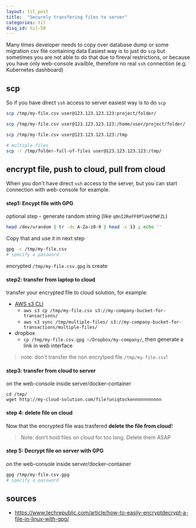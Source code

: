 ```yaml
---
layout: til_post
title:  "Securely transfering files to server"
categories: til
disq_id: til-58
---
```



Many times developer needs to copy over database dump or some migration
csv file containing data Easiest way is to just do `scp` but sometimes
you are not able to do that due to fireval restrictions, or because you
have only web-console availble, therefore  no real `ssh` connection
(e.g. Kubernetes dashboard)

## scp

So if you have direct `ssh` access to server easiest way is to do `scp`

```bash
scp /tmp/my-file.csv user@123.123.123.123:project/folder/

scp /tmp/my-file.csv user@123.123.123.123:/home/user/project/folder/

scp /tmp/my-file.csv user@123.123.123.123:/tmp

# multiple files
scp -r /tmp/folder-full-of-files user@123.123.123.123:/tmp/
```


## encrypt file, push to cloud, pull from cloud

When you don't have direct `ssh` access to the server, but you can start
connection with web-console for example.

#### step1: Encypt file with GPG


optional step - generate random string (like `q0nI2ReFF8PlUeQfWFZL`)

```bash
head /dev/urandom | tr -dc A-Za-z0-9 | head -c 13 ; echo ''
```

Copy that and use it in next step

```bash
gpg -c /tmp/my-file.csv
# specify a password
```

encrypted `/tmp/my-file.csv.gpg` is create

#### step2: transfer from laptop to cloud

transfer your encrypted file to cloud solution, for example:

* [AWS s3 CLI](https://docs.aws.amazon.com/cli/latest/userguide/cli-services-s3-commands.html)
  * `aws s3 cp /tmp/my-file.csv s3://my-company-bucket-for-transactions/`
  * `aws s3 sync /tmp/multiple-files/ s3://my-company-bucket-for-transactions/multiple-files/`
* dropbox
  * `cp /tmp/my-file.csv.gpg ~/Dropbox/my-company/`, then generate a link in web interface

> note: don't transfer the non encrytped file `/tmp/my-file.csv`!


#### step3: transfer from cloud to server

on the web-console inside server/docker-container

```
cd /tmp/
wget http://my-cloud-solution.com/file?uniqtockennnnnnnnnnn
```

#### step 4: delete file on cloud

Now that the encrypted file was trasfered **delete the file from cloud**!

> Note: don't hold files on cloud for too long. Delete them ASAP

#### step 5: Decrypt file on server with GPG


on the web-console inside server/docker-container

```bash
gpg /tmp/my-file.csv.gpg
# specify a password
```





## sources
* https://www.techrepublic.com/article/how-to-easily-encryptdecrypt-a-file-in-linux-with-gpg/
